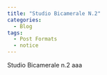 ```yaml
---
title: "Studio Bicamerale N.2"
categories:
  - Blog
tags:
  - Post Formats
  - notice
---
```


Studio Bicamerale n.2 aaa
